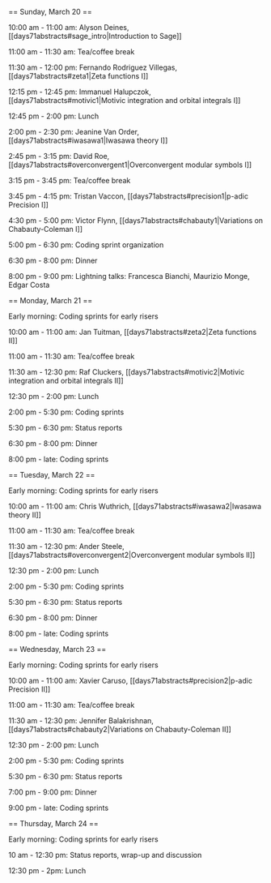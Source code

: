 == Sunday, March 20 ==

10:00 am - 11:00 am: Alyson Deines, [[days71abstracts#sage_intro|Introduction to Sage]]

11:00 am - 11:30 am: Tea/coffee break

11:30 am - 12:00 pm: Fernando Rodriguez Villegas, [[days71abstracts#zeta1|Zeta functions I]]

12:15 pm - 12:45 pm: Immanuel Halupczok, [[days71abstracts#motivic1|Motivic integration and orbital integrals I]]

12:45 pm -  2:00 pm: Lunch

2:00 pm -  2:30 pm: Jeanine Van Order, [[days71abstracts#iwasawa1|Iwasawa theory I]]

2:45 pm -  3:15 pm: David Roe, [[days71abstracts#overconvergent1|Overconvergent modular symbols I]]

3:15 pm -  3:45 pm: Tea/coffee break

3:45 pm -  4:15 pm: Tristan Vaccon, [[days71abstracts#precision1|p-adic Precision I]]

4:30 pm -  5:00 pm: Victor Flynn, [[days71abstracts#chabauty1|Variations on Chabauty-Coleman I]]

5:00 pm -  6:30 pm: Coding sprint organization

6:30 pm - 8:00 pm: Dinner

8:00 pm - 9:00 pm: Lightning talks: Francesca Bianchi, Maurizio Monge, Edgar Costa

== Monday, March 21 ==

Early morning: Coding sprints for early risers

10:00 am - 11:00 am: Jan Tuitman, [[days71abstracts#zeta2|Zeta functions II]]

11:00 am - 11:30 am: Tea/coffee break

11:30 am - 12:30 pm: Raf Cluckers, [[days71abstracts#motivic2|Motivic integration and orbital integrals II]]

12:30 pm - 2:00 pm: Lunch

2:00 pm - 5:30 pm: Coding sprints

5:30 pm - 6:30 pm: Status reports

6:30 pm - 8:00 pm: Dinner

8:00 pm - late: Coding sprints 

== Tuesday, March 22 ==

Early morning: Coding sprints for early risers

10:00 am - 11:00 am: Chris Wuthrich, [[days71abstracts#iwasawa2|Iwasawa theory II]]

11:00 am - 11:30 am: Tea/coffee break

11:30 am - 12:30 pm: Ander Steele, [[days71abstracts#overconvergent2|Overconvergent modular symbols II]]

12:30 pm - 2:00 pm: Lunch

2:00 pm - 5:30 pm: Coding sprints

5:30 pm - 6:30 pm: Status reports

6:30 pm - 8:00 pm: Dinner

8:00 pm - late: Coding sprints 

== Wednesday, March 23 ==

Early morning: Coding sprints for early risers

10:00 am - 11:00 am: Xavier Caruso, [[days71abstracts#precision2|p-adic Precision II]]

11:00 am - 11:30 am: Tea/coffee break

11:30 am - 12:30 pm: Jennifer Balakrishnan, [[days71abstracts#chabauty2|Variations on Chabauty-Coleman II]]

12:30 pm - 2:00 pm: Lunch

2:00 pm - 5:30 pm: Coding sprints

5:30 pm - 6:30 pm: Status reports

7:00 pm - 9:00 pm: Dinner

9:00 pm - late: Coding sprints 

== Thursday, March 24 ==

Early morning: Coding sprints for early risers

10 am - 12:30 pm: Status reports, wrap-up and discussion

12:30 pm - 2pm: Lunch
